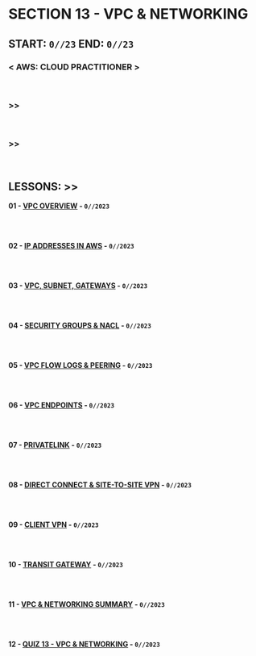 # SECTION 13 - VPC & NETWORKING

## **START: `0//23` END: `0//23`**

### < AWS: CLOUD PRACTITIONER > <br>

<br>

### >>

<br>

### >>

<br>

## LESSONS: >>

**01 - [VPC OVERVIEW]() - `0//2023`**<br>
<br>

<br>

**02 - [IP ADDRESSES IN AWS]() - `0//2023`**<br>
<br>

<br>

**03 - [VPC, SUBNET, GATEWAYS]() - `0//2023`**<br>
<br>

<br>

**04 - [SECURITY GROUPS & NACL]() - `0//2023`**<br>
<br>

<br>

**05 - [VPC FLOW LOGS & PEERING]() - `0//2023`**<br>
<br>

<br>

**06 - [VPC ENDPOINTS]() - `0//2023`**<br>
<br>

<br>

**07 - [PRIVATELINK]() - `0//2023`**<br>
<br>

<br>

**08 - [DIRECT CONNECT & SITE-TO-SITE VPN]() - `0//2023`**<br>
<br>

<br>

**09 - [CLIENT VPN]() - `0//2023`**<br>
<br>

<br>

**10 - [TRANSIT GATEWAY]() - `0//2023`**<br>
<br>

<br>

**11 - [VPC & NETWORKING SUMMARY]() - `0//2023`**<br>
<br>

<br>

**12 - [QUIZ 13 - VPC & NETWORKING]() - `0//2023`**<br>
<br>

<br>
